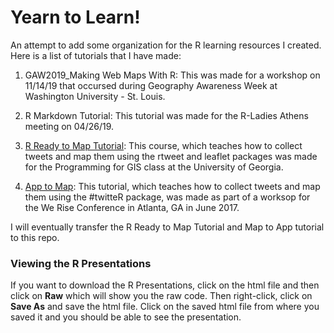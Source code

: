 # Yearn to Learn!

An attempt to add some organization for the R learning resources I created. Here is a list of tutorials that I have made:

1.  GAW2019_Making Web Maps With R: This was made for a workshop on 11/14/19 that occursed during Geography Awareness Week at Washington University - St. Louis.

2. R Markdown Tutorial: This tutorial was made for the R-Ladies Athens meeting on 04/26/19.

3. [R Ready to Map Tutorial](https://github.com/momiji15/apptomap/tree/master/R%20Ready%20to%20Map): This course, which teaches how to collect tweets and map them using the rtweet and leaflet packages was made for the Programming for GIS class at the University of Georgia.

4. [App to Map](https://github.com/momiji15/apptomap): This tutorial, which teaches how to collect tweets and map them using the #twitteR package, was made as part of a worksop for the We Rise Conference in Atlanta, GA in June 2017.

I will eventually transfer the R Ready to Map Tutorial and Map to App tutorial to this repo.

### Viewing the R Presentations
If you want to download the R Presentations, click on the html file and then click on **Raw** which will show you the raw code. Then right-click, click on **Save As** and save the html file. Click on the saved html file from where you saved it and you should be able to see the presentation.
